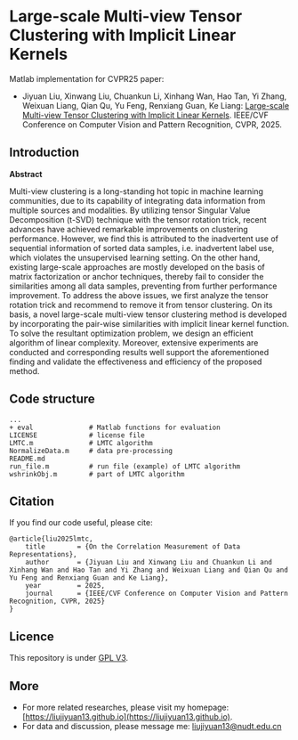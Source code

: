 # Large-scale Multi-view Tensor Clustering with Implicit Linear Kernels

Matlab implementation for CVPR25 paper:

- Jiyuan Liu, Xinwang Liu, Chuankun Li, Xinhang Wan, Hao Tan, Yi Zhang, Weixuan Liang, Qian Qu, Yu Feng, Renxiang Guan, Ke Liang: [Large-scale Multi-view Tensor Clustering with Implicit Linear Kernels](http://cjc.ict.ac.cn/online/onlinepaper/ljy-202479162037.pdf). IEEE/CVF Conference on Computer Vision and Pattern Recognition, CVPR, 2025.

## Introduction
**Abstract**

Multi-view clustering is a long-standing hot topic in machine learning communities, due to its capability of integrating data information from multiple sources and modalities. 
By utilizing tensor Singular Value Decomposition (t-SVD) technique with the tensor rotation trick, recent advances have achieved remarkable improvements on clustering performance. 
However, we find this is attributed to the inadvertent use of sequential information of sorted data samples, i.e. inadvertent label use, which violates the unsupervised learning setting. 
On the other hand, existing large-scale approaches are mostly developed on the basis of matrix factorization or anchor techniques, thereby fail to consider the similarities among all data samples, preventing from further performance improvement. 
To address the above issues, we first analyze the tensor rotation trick and recommend to remove it from tensor clustering. 
On its basis, a novel large-scale multi-view tensor clustering method is developed by incorporating the pair-wise similarities with implicit linear kernel function.
To solve the resultant optimization problem, we design an efficient algorithm of linear complexity.
Moreover, extensive experiments are conducted and corresponding results well support the aforementioned finding and validate the effectiveness and efficiency of the proposed method.

## Code structure

```
...
+ eval              # Matlab functions for evaluation
LICENSE             # license file
LMTC.m              # LMTC algorithm
NormalizeData.m     # data pre-processing
README.md 
run_file.m          # run file (example) of LMTC algorithm
wshrinkObj.m        # part of LMTC algorithm
```

## Citation

If you find our code useful, please cite:

    @article{liu2025lmtc,
        title        = {On the Correlation Measurement of Data Representations},
        author       = {Jiyuan Liu and Xinwang Liu and Chuankun Li and Xinhang Wan and Hao Tan and Yi Zhang and Weixuan Liang and Qian Qu and Yu Feng and Renxiang Guan and Ke Liang},
        year         = 2025,
        journal      = {IEEE/CVF Conference on Computer Vision and Pattern Recognition, CVPR, 2025}
    }


## Licence

This repository is under [GPL V3](https://github.com/liujiyuan13/LMTC-code_release/blob/main/LICENSE).

## More
- For more related researches, please visit my homepage: [https://liujiyuan13.github.io](https://liujiyuan13.github.io).
- For data and discussion, please message me: liujiyuan13@nudt.edu.cn


